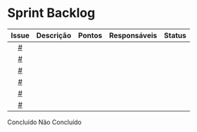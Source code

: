 # Sprint Backlog
|Issue|Descrição|Pontos|Responsáveis|Status|
|:---:|:---:|:---:|:---:|:---:|
|[#](https://github.com/fga-eps-mds/2019.2-Questmark/issues/)|||||
|[#](https://github.com/fga-eps-mds/2019.2-Questmark/issues/)|||||
|[#](https://github.com/fga-eps-mds/2019.2-Questmark/issues/)|||||
|[#](https://github.com/fga-eps-mds/2019.2-Questmark/issues/)|||||
|[#](https://github.com/fga-eps-mds/2019.2-Questmark/issues/)|||||
|[#](https://github.com/fga-eps-mds/2019.2-Questmark/issues/)|||||

Concluído
Não Concluído